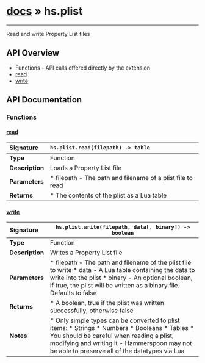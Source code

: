 # [docs](index.md) » hs.plist
---

Read and write Property List files

## API Overview
* Functions - API calls offered directly by the extension
 * [read](#read)
 * [write](#write)

## API Documentation

### Functions

#### [read](#read)
| <span style="float: left;">**Signature**</span> | <span style="float: left;">`hs.plist.read(filepath) -> table` </span>                                                          |
| -----------------------------------------------------|---------------------------------------------------------------------------------------------------------|
| **Type**                                             | Function                                                                                         |
| **Description**                                      | Loads a Property List file                                                                                         |
| **Parameters**                                       |  * filepath - The path and filename of a plist file to read                                       |
| **Returns**                                          |  * The contents of the plist as a Lua table                                                |

#### [write](#write)
| <span style="float: left;">**Signature**</span> | <span style="float: left;">`hs.plist.write(filepath, data[, binary]) -> boolean` </span>                                                          |
| -----------------------------------------------------|---------------------------------------------------------------------------------------------------------|
| **Type**                                             | Function                                                                                         |
| **Description**                                      | Writes a Property List file                                                                                         |
| **Parameters**                                       |  * filepath - The path and filename of the plist file to write * data - A Lua table containing the data to write into the plist * binary - An optional boolean, if true, the plist will be written as a binary file. Defaults to false                                       |
| **Returns**                                          |  * A boolean, true if the plist was written successfully, otherwise false                                                |
| **Notes**                                            |  * Only simple types can be converted to plist items:  * Strings  * Numbers  * Booleans  * Tables * You should be careful when reading a plist, modifying and writing it - Hammerspoon may not be able to preserve all of the datatypes via Lua                                                      |

